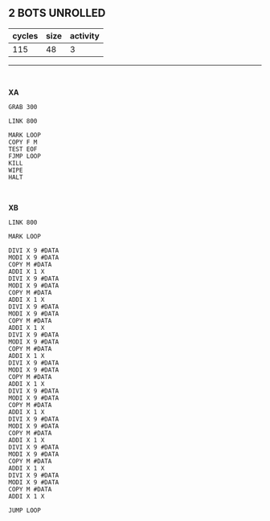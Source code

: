 ## 2 BOTS UNROLLED

| cycles | size | activity |
| ------ | ---- | -------- |
| 115 | 48 | 3 |
<hr>
<br>

**XA**

```
GRAB 300

LINK 800

MARK LOOP
COPY F M
TEST EOF
FJMP LOOP
KILL
WIPE
HALT

```

<br>

**XB**

```
LINK 800

MARK LOOP

DIVI X 9 #DATA
MODI X 9 #DATA
COPY M #DATA
ADDI X 1 X
DIVI X 9 #DATA
MODI X 9 #DATA
COPY M #DATA
ADDI X 1 X
DIVI X 9 #DATA
MODI X 9 #DATA
COPY M #DATA
ADDI X 1 X
DIVI X 9 #DATA
MODI X 9 #DATA
COPY M #DATA
ADDI X 1 X
DIVI X 9 #DATA
MODI X 9 #DATA
COPY M #DATA
ADDI X 1 X
DIVI X 9 #DATA
MODI X 9 #DATA
COPY M #DATA
ADDI X 1 X
DIVI X 9 #DATA
MODI X 9 #DATA
COPY M #DATA
ADDI X 1 X
DIVI X 9 #DATA
MODI X 9 #DATA
COPY M #DATA
ADDI X 1 X
DIVI X 9 #DATA
MODI X 9 #DATA
COPY M #DATA
ADDI X 1 X

JUMP LOOP






















```
